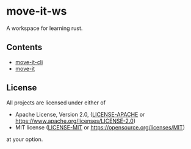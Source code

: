 # move-it-ws

A workspace for learning rust. 

## Contents

* [move-it-cli](./move-it-cli/README.md) 
* [move-it](./move-it/README.md)

## License

All projects are licensed under either of

* Apache License, Version 2.0, ([LICENSE-APACHE](LICENSE-APACHE) or https://www.apache.org/licenses/LICENSE-2.0)
* MIT license ([LICENSE-MIT](LICENSE-MIT) or https://opensource.org/licenses/MIT)

at your option.
